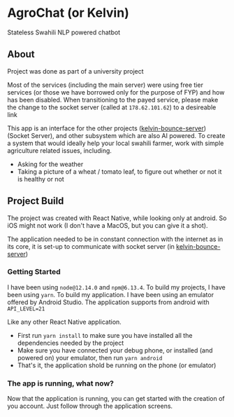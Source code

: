 # AgroChat (or Kelvin)

Stateless Swahili NLP powered chatbot

## About

Project was done as part of a university project

Most of the services (including the main server) were using free tier services (or those we have borrowed only for the purpose of FYP) and how has been disabled. When transitioning to the payed service, please make the change to the socket server (called at  `178.62.101.62`) to a desireable link

This app is an interface for the other projects ([kelvin-bounce-server](https://github.com/iam-kevin/kelvin-bounce-server)) (Socket Server), and other subsystem which are also AI powered. To create a system that would ideally help your local swahili farmer, work with simple agriculture related issues, including.
- Asking for the weather
- Taking a picture of a wheat / tomato leaf, to figure out whether or not it is healthy or not

## Project Build

The project was created with React Native, while looking only at android. So iOS might not work (I don't have a MacOS, but you can give it a shot).

The application needed to be in constant connection with the internet as in its core, it is set-up to communicate with socket server (in [kelvin-bounce-server](https://github.com/iam-kevin/kelvin-bounce-server))

### Getting Started

I have been using `node@12.14.0` and `npm@6.13.4`. To build my projects, I have been using `yarn`. To build my application. I have been using an emulator offered by Android Studio. The application supports from android with `API_LEVEL=21`

Like any other React Native application. 
- First run `yarn install` to make sure you have installed all the dependencies needed by the project
- Make sure you have connected your debug phone, or installed (and powered on) your emulator, then run `yarn android`
- That's it, the application shold be running on the phone (or emulator)

### The app is running, what now?

Now that the application is running, you can get started with the creation of you account. Just follow through the application screens.
